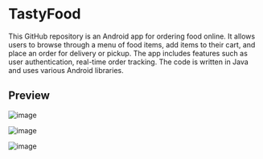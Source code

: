 # TastyFood
This GitHub repository is an Android app for ordering food online. It allows users to browse through a menu of food items, add items to their cart, and place an order for delivery or pickup. The app includes features such as user authentication, real-time order tracking. The code is written in Java and uses various Android libraries.
## Preview
![image](https://github.com/nokiddig/JavaAndroid_TastyFood/assets/84580651/124f0079-b450-4ec7-8ca4-b7102e6f6bbb)


![image](https://github.com/nokiddig/JavaAndroid_TastyFood/assets/84580651/70df1294-964a-4cff-bac4-7aa079c6f021)


![image](https://github.com/nokiddig/JavaAndroid_TastyFood/assets/84580651/12b58f37-0ad1-4309-a400-2aa924d13e18)
